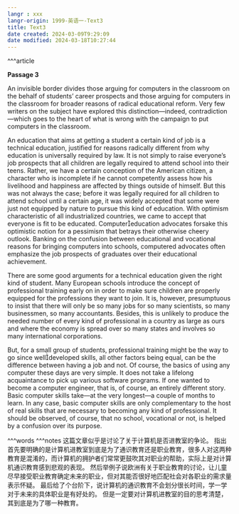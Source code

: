 ```yaml
---
langr : xxx
langr-origin: 1999-英语一-Text3
title: Text3
date created: 2024-03-09T9:29:09
date modified: 2024-03-18T10:27:44
---
```


^^^article

**Passage 3**

An invisible border divides those arguing for computers in the classroom on the behalf of students’ career prospects and those arguing for computers in the classroom for broader reasons of radical educational reform. Very few writers on the subject have explored this distinction—indeed, contradiction—which goes to the heart of what is wrong with the campaign to put computers in the classroom.

An education that aims at getting a student a certain kind of job is a technical education, justified for reasons radically different from why education is universally required by law. It is not simply to raise everyone’s job prospects that all children are legally required to attend school into their teens. Rather, we have a certain conception of the American citizen, a character who is incomplete if he cannot competently assess how his livelihood and happiness are affected by things outside of himself. But this was not always the case; before it was legally required for all children to attend school until a certain age, it was widely accepted that some were just not equipped by nature to pursue this kind of education. With optimism characteristic of all industrialized countries, we came to accept that everyone is fit to be educated. Computereducation advocates forsake this optimistic notion for a pessimism that betrays their otherwise cheery outlook. Banking on the confusion between educational and vocational reasons for bringing computers into schools, computered advocates often emphasize the job prospects of graduates over their educational achievement.

There are some good arguments for a technical education given the right kind of student. Many European schools introduce the concept of professional training early on in order to make sure children are properly equipped for the professions they want to join. It is, however, presumptuous to insist that there will only be so many jobs for so many scientists, so many businessmen, so many accountants. Besides, this is unlikely to produce the needed number of every kind of professional in a country as large as ours and where the economy is spread over so many states and involves so many international corporations.

But, for a small group of students, professional training might be the way to go since welldeveloped skills, all other factors being equal, can be the difference between having a job and not. Of course, the basics of using any computer these days are very simple. It does not take a lifelong acquaintance to pick up various software programs. If one wanted to become a computer engineer, that is, of course, an entirely different story. Basic computer skills take—at the very longest—a couple of months to learn. In any case, basic computer skills are only complementary to the host of real skills that are necessary to becoming any kind of professional. It should be observed, of course, that no school, vocational or not, is helped by a confusion over its purpose.




^^^words
^^^notes
这篇文章似乎是讨论了关于计算机是否进教室的争论。 
指出首先要明确的是计算机进教室到底是为了通识教育还是职业教育，很多人对这两种教育是混淆的，而计算机的拥护者们常常更鼓吹其对职业的帮助，实际上是对计算机通识教育感到悲观的表现。
然后举例子说欧洲有关于职业教育的讨论，让儿童尽早接受职业教育确定未来的职业，但对其能否很好地匹配社会对各职业的需求量表示怀疑。 
最后给了个台阶下，说计算机的通识教育不会划分很长时间，学一学对于未来的具体职业是有好处的。 但是一定要对计算机进教室的目的思考清楚，其到底是为了哪一种教育。
